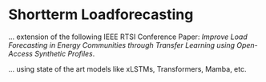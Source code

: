# Shortterm Loadforecasting 

... extension of the following IEEE RTSI Conference Paper: *Improve Load Forecasting in Energy Communities through Transfer Learning using Open-Access Synthetic Profiles*.

... using state of the art models like xLSTMs, Transformers, Mamba, etc.
